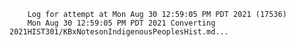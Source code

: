         Log for attempt at Mon Aug 30 12:59:05 PM PDT 2021 (17536)
        Mon Aug 30 12:59:05 PM PDT 2021 Converting 2021HIST301/KBxNotesonIndigenousPeoplesHist.md...
